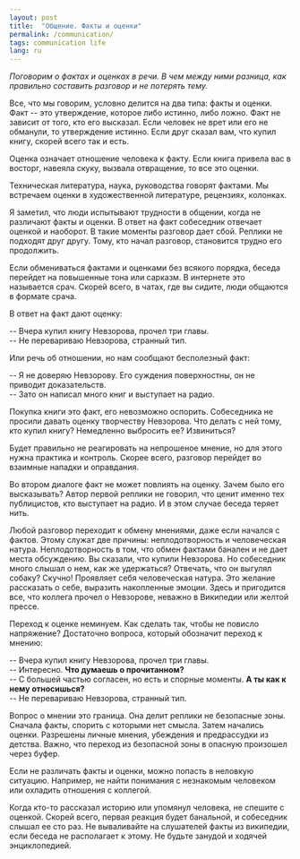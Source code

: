 ```yaml
---
layout: post
title:  "Общение. Факты и оценки"
permalink: /communication/
tags: communication life
lang: ru
---
```


*Поговорим о фактах и оценках в речи. В чем между ними разница, как правильно
составить разговор и не потерять тему.*

Все, что мы говорим, условно делится на два типа: факты и оценки. Факт -- это
утверждение, которое либо истинно, либо ложно. Факт не зависит от того, кто его
высказал. Если человек не врет или его не обманули, то утверждение истинно. Если
друг сказал вам, что купил книгу, скорей всего так и есть.

Оценка означает отношение человека к факту. Если книга привела вас в восторг,
навеяла скуку, вызвала отвращение, то все это оценки.

Техническая литература, наука, руководства говорят фактами. Мы встречаем оценки
в художественной литературе, рецензиях, колонках.

Я заметил, что люди испытывают трудности в общении, когда не различают факты и
оценки. В ответ на факт собеседник отвечает оценкой и наоборот. В такие моменты
разговор дает сбой. Реплики не подходят друг другу. Тому, кто начал разговор,
становится трудно его продолжить.

Если обмениваться фактами и оценками без всякого порядка, беседа перейдет на
повышенные тона или сарказм. В интернете это называется срач. Скорей всего, в
чатах, где вы сидите, люди общаются в формате срача.

В ответ на факт дают оценку:

-- Вчера купил книгу Невзорова, прочел три главы.<br>
-- Не перевариваю Невзорова, странный тип.

Или речь об отношении, но нам сообщают бесполезный факт:

-- Я не доверяю Невзорову. Его суждения поверхностны, он не приводит
   доказательств.<br>
-- Зато он написал много книг и выступает на радио.

Покупка книги это факт, его невозможно оспорить. Собеседника не просили давать
оценку творчеству Невзорова. Что делать с ней тому, кто купил книгу? Немедленно
выбросить ее? Извиниться?

Будет правильно не реагировать на непрошеное мнение, но для этого нужна практика
и контроль. Скорее всего, разговор перейдет во взаимные нападки и оправдания.

Во втором диалоге факт не может повлиять на оценку. Зачем было его высказывать?
Автор первой реплики не говорил, что ценит именно тех публицистов, кто выступает
на радио. И в этом случае беседа теряет нить.

Любой разговор переходит к обмену мнениями, даже если начался с фактов. Этому
служат две причины: неплодотворность и человеческая натура. Неплодотворность в
том, что обмен фактами банален и не дает места обсуждению. Вы сказали, что
купили Невзорова. Но собеседник много слышал о нем, как же удержаться? Отвечать,
что он выгулял собаку? Скучно! Проявляет себя человеческая натура. Это желание
рассказать о себе, выразить накопленные эмоции. Здесь и пригодится все, что
коллега прочел о Невзорове, неважно в Википедии или желтой прессе.

Переход к оценке неминуем. Как сделать так, чтобы не повисло напряжение?
Достаточно вопроса, который обозначит переход к мнению:

-- Вчера купил книгу Невзорова, прочел три главы.<br>
-- Интересно. **Что думаешь о прочитанном?**<br>
-- С большей частью согласен, но есть и спорные моменты. **А ты как к нему
   относишься?**<br>
-- Не перевариваю Невзорова, странный тип.

Вопрос о мнении это граница. Она делит реплики не безопасные зоны. Сначала
факты, спорить с которыми нет смысла. Затем начались оценки. Разрешены личные
мнения, убеждения и предрассудки из детства. Важно, что переход из безопасной
зоны в опасную произошел через буфер.

Если не различать факты и оценки, можно попасть в неловкую ситуацию. Например,
не найти понимания с незнакомым человеком или охладить отношения с коллегой.

Когда кто-то рассказал историю или упомянул человека, не спешите с
оценкой. Скорей всего, первая реакция будет банальной, и собеседник слышал ее
сто раз. Не вываливайте на слушателей факты из википедии, если беседа не
располагает к этому. Не будьте занудой и ходячей энциклопедией.
